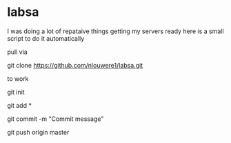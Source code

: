 # labsa
I was doing a lot of repataive things getting my servers ready here is a small script to do it automatically

pull via

git clone https://github.com/nlouwere1/labsa.git
  
to work

git init

git add *

git commit -m "Commit message"

git push origin master
